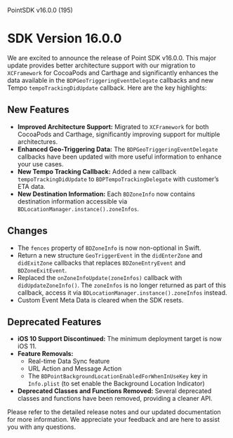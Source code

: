 PointSDK v16.0.0 (195)
# SDK Version 16.0.0

We are excited to announce the release of Point SDK v16.0.0. This major update provides better architecture support with our migration to `XCFramework` for CocoaPods and Carthage and significantly enhances the data available in the `BDPGeoTriggeringEventDelegate` callbacks and new Tempo `tempoTrackingDidUpdate` callback. Here are the key highlights:

## New Features

- **Improved Architecture Support:** Migrated to `XCFramework` for both CocoaPods and Carthage, significantly improving support for multiple architectures.
- **Enhanced Geo-Triggering Data:** The `BDPGeoTriggeringEventDelegate` callbacks have been updated with more useful information to enhance your use cases.
- **New Tempo Tracking Callback:** Added a new callback `tempoTrackingDidUpdate` to `BDPTempoTrackingDelegate` with customer’s ETA data.
- **New Destination Information:** Each `BDZoneInfo` now contains destination information accessible via `BDLocationManager.instance().zoneInfos`.

## Changes

- The `fences` property of `BDZoneInfo` is now non-optional in Swift.
- Return a new structure `GeoTriggerEvent` in the `didEnterZone` and `didExitZone` callbacks that replaces `BDZoneEntryEvent` and `BDZoneExitEvent`.
- Replaced the `onZoneInfoUpdate(zoneInfos)` callback with `didUpdateZoneInfo()`. The `zoneInfos` is no longer returned as part of this callback, access it via `BDLocationManager.instance().zoneInfos` instead.
- Custom Event Meta Data is cleared when the SDK resets.

## Deprecated Features

- **iOS 10 Support Discontinued:** The minimum deployment target is now iOS 11.
- **Feature Removals:**
  - Real-time Data Sync feature
  - URL Action and Message Action
  - The `BDPointBackgroundLocationEnabledForWhenInUseKey` key in `Info.plist` (to set enable the Background Location Indicator)
- **Deprecated Classes and Functions Removed:** Several deprecated classes and functions have been removed, providing a cleaner API.

Please refer to the detailed release notes and our updated documentation for more information. We appreciate your feedback and are here to assist you with any questions.
